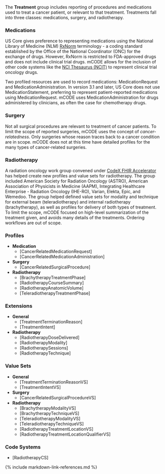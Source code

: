 The **Treatment** group includes reporting of procedures and medications used to treat a cancer patient, or relevant to that treatment. Treatments fall into three classes: medications, surgery, and radiotherapy. 

### Medications

US Core gives preference to representing medications using the National Library of Medicine (NLM) [RxNorm](https://www.nlm.nih.gov/research/umls/rxnorm/) terminology - a coding standard established by the Office of the National Coordinator (ONC) for the exchange of drugs. However, RxNorm is restricted to FDA-approved drugs and does not include clinical trial drugs. mCODE allows for the inclusion of other code systems like the [NCI Thesaurus (NCIT)](https://ncit.nci.nih.gov/ncitbrowser/) to represent clinical trial oncology drugs.

Two profiled resources are used to record medications: MedicationRequest and MedicationAdministration. In version 3.1 and later, US Core does not use MedicationStatement, preferring to represent patient-reported medications using MedicationRequest. mCODE uses MedicationAdministration for drugs administered by clinicians, as often the case for chemotherapy drugs.

### Surgery

Not all surgical procedures are relevant to treatment of cancer patients. To limit the scope of reported surgeries, mCODE uses the concept of _cancer-relatedness_. Only surgeries whose reason traces back to a cancer condition are in scope. mCODE does not at this time have detailed profiles for the many types of cancer-related surgeries.

### Radiotherapy

A radiation oncology work group convened under [CodeX FHIR Accelerator](https://confluence.hl7.org/display/COD/CodeX+Home) has helped create new profiles and value sets for radiotherapy. The group included American Society for Radiation Oncology (ASTRO), American Association of Physicists in Medicine (AAPM), Integrating Healthcare Enterprise - Radiation Oncology (IHE-RO), Varian, Elekta, Epic, and Wemedoo. The group helped defined value sets for modality and technique for external beam (teleradiotherapy) and internal radiotherapy (brachytherapy), as well as profiles for delivery of both types of treatment. To limit the scope, mCODE focused on high-level summarization of the treatment given, and avoids many details of the treatments. Ordering workflows are out of scope.

### Profiles

* **Medication**
  * [CancerRelatedMedicationRequest]
  * [CancerRelatedMedicationAdministration]
* **Surgery**
  * [CancerRelatedSurgicalProcedure]
* **Radiotherapy**
  * [BrachytherapyTreatmentPhase]
  * [RadiotherapyCourseSummary]
  * [RadiotherapyAnatomicVolume]
  * [TeleradiotherapyTreatmentPhase]

### Extensions

* **General**
  * [TreatmentTerminationReason]
  * [TreatmentIntent]
* **Radiotherapy**
  * [RadiotherapyDoseDelivered]
  * [RadiotherapyModality]
  * [RadiotherapySessions]
  * [RadiotherapyTechnique]

### Value Sets

* **General**
  * [TreatmentTerminationReasonVS]
  * [TreatmentIntentVS]
* **Surgery**
  * [CancerRelatedSurgicalProcedureVS]
* **Radiotherapy**
  * [BrachytherapyModalityVS]
  * [BrachytherapyTechniqueVS]
  * [TeleradiotherapyModalityVS]
  * [TeleradiotherapyTechniqueVS]
  * [RadiotherapyTreatmentLocationVS]
  * [RadiotherapyTreatmentLocationQualifierVS]

### Code Systems

* [RadiotherapyCS]

{% include markdown-link-references.md %}